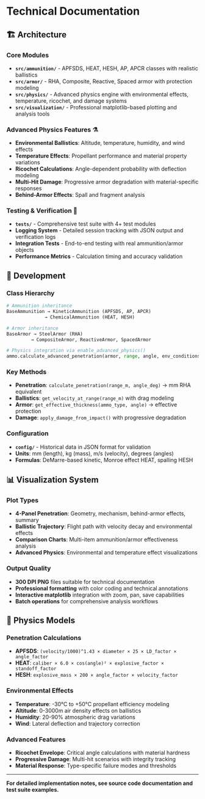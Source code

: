 # Technical Documentation

## 🏗️ Architecture

### Core Modules
- **`src/ammunition/`** - APFSDS, HEAT, HESH, AP, APCR classes with realistic ballistics
- **`src/armor/`** - RHA, Composite, Reactive, Spaced armor with protection modeling  
- **`src/physics/`** - Advanced physics engine with environmental effects, temperature, ricochet, and damage systems
- **`src/visualization/`** - Professional matplotlib-based plotting and analysis tools

### Advanced Physics Features ⚗️
- **Environmental Ballistics**: Altitude, temperature, humidity, and wind effects
- **Temperature Effects**: Propellant performance and material property variations  
- **Ricochet Calculations**: Angle-dependent probability with deflection modeling
- **Multi-Hit Damage**: Progressive armor degradation with material-specific responses
- **Behind-Armor Effects**: Spall and fragment analysis

### Testing & Verification 🧪
- **`tests/`** - Comprehensive test suite with 4+ test modules
- **Logging System** - Detailed session tracking with JSON output and verification logs
- **Integration Tests** - End-to-end testing with real ammunition/armor objects
- **Performance Metrics** - Calculation timing and accuracy validation

## 🔧 Development

### Class Hierarchy
```python
# Ammunition inheritance
BaseAmmunition → KineticAmmunition (APFSDS, AP, APCR)  
              → ChemicalAmmunition (HEAT, HESH)

# Armor inheritance  
BaseArmor → SteelArmor (RHA)
         → CompositeArmor, ReactiveArmor, SpacedArmor

# Physics integration via enable_advanced_physics()
ammo.calculate_advanced_penetration(armor, range, angle, env_conditions, temp_conditions, ricochet_params)
```

### Key Methods
- **Penetration**: `calculate_penetration(range_m, angle_deg)` → mm RHA equivalent
- **Ballistics**: `get_velocity_at_range(range_m)` with drag modeling  
- **Armor**: `get_effective_thickness(ammo_type, angle)` → effective protection
- **Damage**: `apply_damage_from_impact()` with progressive degradation

### Configuration
- **`config/`** - Historical data in JSON format for validation
- **Units**: mm (length), kg (mass), m/s (velocity), degrees (angles)
- **Formulas**: DeMarre-based kinetic, Monroe effect HEAT, spalling HESH

## 📊 Visualization System

### Plot Types
- **4-Panel Penetration**: Geometry, mechanism, behind-armor effects, summary
- **Ballistic Trajectory**: Flight path with velocity decay and environmental effects
- **Comparison Charts**: Multi-item ammunition/armor effectiveness analysis
- **Advanced Physics**: Environmental and temperature effect visualizations

### Output Quality
- **300 DPI PNG** files suitable for technical documentation
- **Professional formatting** with color coding and technical annotations
- **Interactive matplotlib** integration with zoom, pan, save capabilities
- **Batch operations** for comprehensive analysis workflows

## 🔬 Physics Models

### Penetration Calculations
- **APFSDS**: `(velocity/1000)^1.43 × diameter × 25 × LD_factor × angle_factor`
- **HEAT**: `caliber × 6.0 × cos(angle)² × explosive_factor × standoff_factor`  
- **HESH**: `explosive_mass × 200 × angle_factor × velocity_factor`

### Environmental Effects
- **Temperature**: -30°C to +50°C propellant efficiency modeling
- **Altitude**: 0-3000m air density effects on ballistics
- **Humidity**: 20-90% atmospheric drag variations
- **Wind**: Lateral deflection and trajectory correction

### Advanced Features
- **Ricochet Envelope**: Critical angle calculations with material hardness
- **Progressive Damage**: Multi-hit scenarios with integrity tracking
- **Material Response**: Type-specific failure modes and thresholds

---

**For detailed implementation notes, see source code documentation and test suite examples.**
